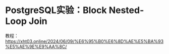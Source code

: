# PostgreSQL实验：Block Nested-Loop Join
教程：https://xht03.online/2024/06/09/%E6%95%B0%E6%8D%AE%E5%BA%93%E5%AE%9E%E9%AA%8C/
